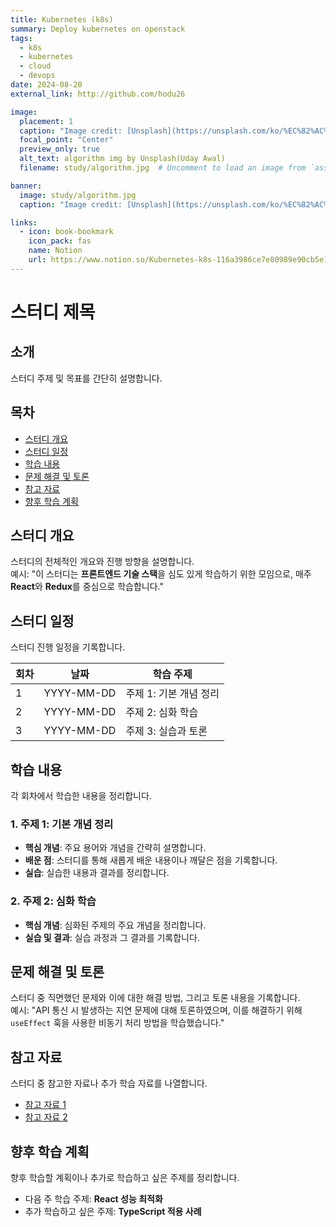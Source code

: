 ```yaml
---
title: Kubernetes (k8s)
summary: Deploy kubernetes on openstack
tags:
  - k8s
  - kubernetes
  - cloud
  - devops
date: 2024-08-20
external_link: http://github.com/hodu26

image:
  placement: 1
  caption: "Image credit: [Unsplash](https://unsplash.com/ko/%EC%82%AC%EC%A7%84/%ED%94%84%EB%A1%9C%EA%B7%B8%EB%9E%A8%EC%9D%B4%EC%9E%88%EB%8A%94-%EC%BB%B4%ED%93%A8%ED%84%B0-%ED%99%94%EB%A9%B4-UjJWhMerJx0?utm_content=creditCopyText&utm_medium=referral&utm_source=unsplash)의 [Uday Awal](https://unsplash.com/ko/@udayawal?utm_content=creditCopyText&utm_medium=referral&utm_source=unsplash)"
  focal_point: "Center"
  preview_only: true
  alt_text: algorithm img by Unsplash(Uday Awal)
  filename: study/algorithm.jpg  # Uncomment to load an image from `assets/media/` instead.

banner: 
  image: study/algorithm.jpg
  caption: "Image credit: [Unsplash](https://unsplash.com/ko/%EC%82%AC%EC%A7%84/%ED%94%84%EB%A1%9C%EA%B7%B8%EB%9E%A8%EC%9D%B4%EC%9E%88%EB%8A%94-%EC%BB%B4%ED%93%A8%ED%84%B0-%ED%99%94%EB%A9%B4-UjJWhMerJx0?utm_content=creditCopyText&utm_medium=referral&utm_source=unsplash)의 [Uday Awal](https://unsplash.com/ko/@udayawal?utm_content=creditCopyText&utm_medium=referral&utm_source=unsplash)"

links:
  - icon: book-bookmark
    icon_pack: fas
    name: Notion
    url: https://www.notion.so/Kubernetes-k8s-116a3986ce7e80989e90cb5e126c0556
---
```


# 스터디 제목

## 소개
스터디 주제 및 목표를 간단히 설명합니다.

## 목차
- [스터디 개요](#스터디-개요)
- [스터디 일정](#스터디-일정)
- [학습 내용](#학습-내용)
- [문제 해결 및 토론](#문제-해결-및-토론)
- [참고 자료](#참고-자료)
- [향후 학습 계획](#향후-학습-계획)

## 스터디 개요
스터디의 전체적인 개요와 진행 방향을 설명합니다.  
예시: "이 스터디는 **프론트엔드 기술 스택**을 심도 있게 학습하기 위한 모임으로, 매주 **React**와 **Redux**를 중심으로 학습합니다."

## 스터디 일정
스터디 진행 일정을 기록합니다.

| 회차 | 날짜       | 학습 주제                    |
| ---- | ---------- | ---------------------------- |
| 1    | YYYY-MM-DD | 주제 1: 기본 개념 정리        |
| 2    | YYYY-MM-DD | 주제 2: 심화 학습             |
| 3    | YYYY-MM-DD | 주제 3: 실습과 토론           |

## 학습 내용
각 회차에서 학습한 내용을 정리합니다.

### 1. 주제 1: 기본 개념 정리
- **핵심 개념**: 주요 용어와 개념을 간략히 설명합니다.
- **배운 점**: 스터디를 통해 새롭게 배운 내용이나 깨달은 점을 기록합니다.
- **실습**: 실습한 내용과 결과를 정리합니다.

### 2. 주제 2: 심화 학습
- **핵심 개념**: 심화된 주제의 주요 개념을 정리합니다.
- **실습 및 결과**: 실습 과정과 그 결과를 기록합니다.
  
## 문제 해결 및 토론
스터디 중 직면했던 문제와 이에 대한 해결 방법, 그리고 토론 내용을 기록합니다.  
예시: "API 통신 시 발생하는 지연 문제에 대해 토론하였으며, 이를 해결하기 위해 `useEffect` 훅을 사용한 비동기 처리 방법을 학습했습니다."

## 참고 자료
스터디 중 참고한 자료나 추가 학습 자료를 나열합니다.
- [참고 자료 1](https://example.com)
- [참고 자료 2](https://example.com)

## 향후 학습 계획
향후 학습할 계획이나 추가로 학습하고 싶은 주제를 정리합니다.
- 다음 주 학습 주제: **React 성능 최적화**
- 추가 학습하고 싶은 주제: **TypeScript 적용 사례**

